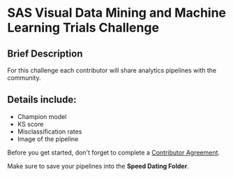 # SAS Visual Data Mining and Machine Learning Trials Challenge
## Brief Description
For this challenge each contributor will share analytics pipelines with the community. 
## Details include: 
* Champion model
* KS score
* Misclassification rates
* Image of the pipeline

Before you get started, don't forget to complete a [Contributor Agreement](https://github.com/sassoftware/vdmml-trials-challenge/blob/master/ContributorAgreement.pdf).

Make sure to save your pipelines into the **Speed Dating Folder**.
